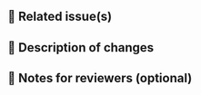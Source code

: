 ## 🔗 Related issue(s)

<!-- Related to #___ or Closes #___ (if any). -->

## 🌟 Description of changes

<!-- Please provide a brief description of the changes introduced by this pull request. -->
<!-- You can use GitHub Copilot to help you write it. -->

## 📔 Notes for reviewers (optional)

<!-- Anything specific reviewers should focus on? -->

<!----------------------------------------------------------------------
Before creating the pull request, please make sure you do the following:

- [ ] My branch is based on `develop` and up-to-date. The PR targets the `develop` branch.
- [ ] Branch name follows the repo pattern (e.g. `feat/...`).
- [ ] PR title follows Conventional Commits format.
- [ ] I ran type checks and unit, mutation, acceptance tests locally.
- [ ] I added/updated documentation when relevant.

Thank you for your contribution! ❤️

------------------------------------------------------------------------>
